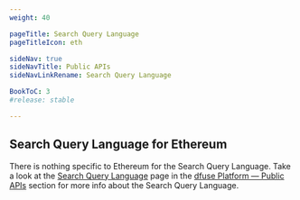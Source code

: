```yaml
---
weight: 40

pageTitle: Search Query Language
pageTitleIcon: eth

sideNav: true
sideNavTitle: Public APIs
sideNavLinkRename: Search Query Language

BookToC: 3
#release: stable

---
```


## Search Query Language for Ethereum

There is nothing specific to Ethereum for the Search Query Language. Take a look at the [Search Query Language](/platform/public-apis/search-query-language/)
page in the [dfuse Platform &mdash; Public APIs](/platform/public-apis/) section for more info about the Search Query Language.
